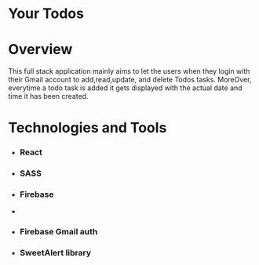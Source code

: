 <h1>Your Todos</h1>

<h1>Overview</h1>

<p>
   This full stack application mainly aims to let the users when they login with their Gmail account to add,read,update, and delete Todos tasks. MoreOver, everytime a todo task is    added it gets displayed with the actual date and time it has been created.
</p>


<h1>Technologies and Tools</h1>

<ul>
  <li> <h3>React</h3> </li>
  <li> <h3>SASS</h3> </li>
  <li> <h3>Firebase </h3> <li>
  <li> <h3> Firebase Gmail auth </h3> </li>
  <li> <h3> SweetAlert library </h3> </li>
</ul>  

